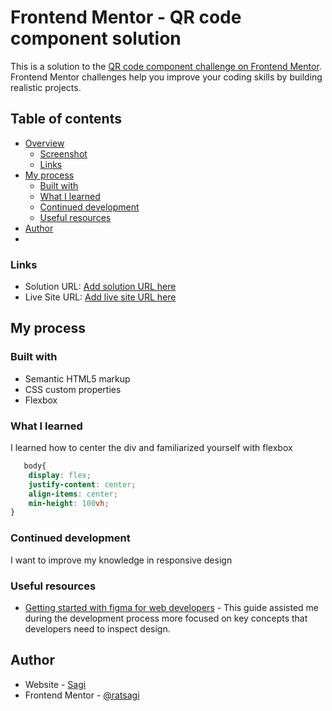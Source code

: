 # Frontend Mentor - QR code component solution

This is a solution to the [QR code component challenge on Frontend Mentor](https://www.frontendmentor.io/challenges/qr-code-component-iux_sIO_H). Frontend Mentor challenges help you improve your coding skills by building realistic projects. 

## Table of contents

- [Overview](#overview)
  - [Screenshot](#screenshot)
  - [Links](#links)
- [My process](#my-process)
  - [Built with](#built-with)
  - [What I learned](#what-i-learned)
  - [Continued development](#continued-development)
  - [Useful resources](#useful-resources)
- [Author](#author)
-




### Links
- Solution URL: [Add solution URL here](https://your-solution-url.com)
- Live Site URL: [Add live site URL here](https://your-live-site-url.com)

## My process

### Built with

- Semantic HTML5 markup
- CSS custom properties
- Flexbox

### What I learned
I learned how to center the div and familiarized yourself with flexbox
```css
   body{
    display: flex;
    justify-content: center;
    align-items: center;
    min-height: 100vh;
}
```
### Continued development
I want to improve my knowledge in responsive design 


### Useful resources

- [Getting started with figma for web developers](https://www.smashingmagazine.com/2020/09/figma-developers-guide/) - This guide assisted me during the development process more focused on key concepts that developers need to inspect design.

## Author

- Website - [Sagi](https://github.com/ratsagi)
- Frontend Mentor - [@ratsagi](https://www.frontendmentor.io/profile/ratsagi)
